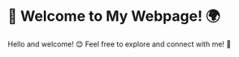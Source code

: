  # 🎉 Welcome to My Webpage! 🌍  

Hello and welcome! 😊 Feel free to explore and connect with me! 🚀  
